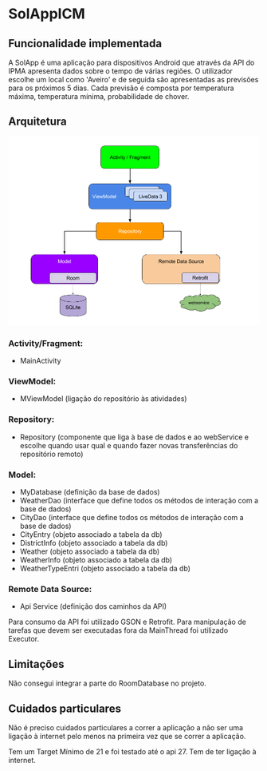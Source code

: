 # SolAppICM


## Funcionalidade implementada

A SolApp é uma aplicação para dispositivos Android que através da API do IPMA apresenta dados sobre o tempo de várias regiões. O utilizador escolhe um local como 'Aveiro' e de seguida são apresentadas as previsões para os próximos 5 dias. Cada previsão é composta por temperatura máxima, temperatura mínima, probabilidade de chover.


## Arquitetura
![alt text](https://github.com/joaosilva9/SolAppICM/blob/master/architecture.png)

### Activity/Fragment:
- MainActivity

### ViewModel:
- MViewModel (ligação do repositório às atividades)

### Repository:
- Repository (componente que liga à base de dados e ao webService e escolhe quando usar qual e quando fazer novas transferências do repositório remoto)

### Model:
- MyDatabase (definição da base de dados)
- WeatherDao (interface que define todos os métodos de interação com a base de dados)
- CityDao (interface que define todos os métodos de interação com a base de dados)
- CityEntry (objeto associado a tabela da db)
- DistrictInfo (objeto associado a tabela da db)
- Weather (objeto associado a tabela da db)
- WeatherInfo (objeto associado a tabela da db)
- WeatherTypeEntri (objeto associado a tabela da db)

### Remote Data Source:
- Api Service (definição dos caminhos da API)

Para consumo da API foi utilizado GSON e Retrofit. Para manipulação de tarefas que devem ser executadas fora da MainThread foi utilizado Executor.

## Limitações

Não consegui integrar a parte do RoomDatabase no projeto.


## Cuidados particulares

Não é preciso cuidados particulares a correr a aplicação a não ser uma ligação à internet pelo menos na primeira vez que se correr a aplicação.

Tem um Target Mínimo de 21 e foi testado até o api 27.
Tem de ter ligação à internet.
